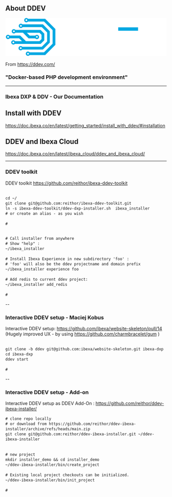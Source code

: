 ##  About DDEV



<img class="scale40 center" style="background-color: black" src="/images/dark-ddev.svg" alt="DDEV" />

From https://ddev.com/

### "Docker-based PHP development environment"



---

### Ibexa DXP & DDV - Our Documentation

## Install with DDEV
https://doc.ibexa.co/en/latest/getting_started/install_with_ddev/#installation

## DDEV and Ibexa Cloud
https://doc.ibexa.co/en/latest/ibexa_cloud/ddev_and_ibexa_cloud/


---

### DDEV toolkit 

DDEV toolkit https://github.com/reithor/ibexa-ddev-toolkit


```shell

cd ~/
git clone git@github.com:reithor/ibexa-ddev-toolkit.git
ln -s ibexa-ddev-toolkit/ddev-dxp-installer.sh  ibexa_installer
# or create an alias - as you wish

#
```

```shell

# Call installer from anywhere
# Show "help" :
~/ibexa_installer

# Install Ibexa Experience in new subdirectory 'foo' :
# 'foo' will also be the ddev projectname and domain prefix  
~/ibexa_installer experience foo

# Add redis to current ddev project:
~/ibexa_installer add_redis

#
```

--

### Interactive DDEV setup - Maciej Kobus


Interactive DDEV setup: https://github.com/ibexa/website-skeleton/pull/14<br>
(Hugely improved UX - by using https://github.com/charmbracelet/gum )


```

git clone -b ddev git@github.com:ibexa/website-skeleton.git ibexa-dxp
cd ibexa-dxp
ddev start

#
```

--

### Interactive DDEV setup - Add-on

Interactive DDEV setup as DDEV Add-On : https://github.com/reithor/ddev-ibexa-installer/


```
# clone repo locally
# or download from https://github.com/reithor/ddev-ibexa-installer/archive/refs/heads/main.zip
git clone git@github.com:reithor/ddev-ibexa-installer.git ~/ddev-ibexa-installer


# new project 
mkdir installer_demo && cd installer_demo
~/ddev-ibexa-installer/bin/create_project

# Existing local project checkouts can be initialized.
~/ddev-ibexa-installer/bin/init_project

#
```
